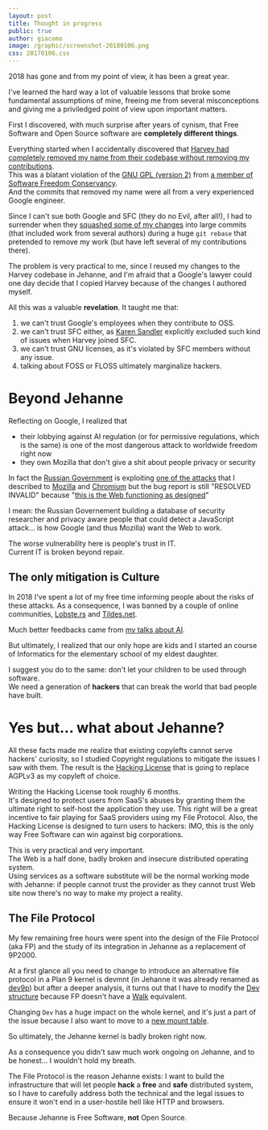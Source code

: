 ```yaml
---
layout: post
title: Thought in progress
public: true
author: giacomo
image: /graphic/screenshot-20180106.png
css: 20170106.css
---
```

2018 has gone and from my point of view, it has been a great year.

I've learned the hard way a lot of valuable lessons that broke some
fundamental assumptions of mine, freeing me from several misconceptions and
giving me a priviledged point of view upon important matters.

First I discovered, with much surprise after years of cynism, that
Free Software and Open Source software are **completely different things**.

Everything started when I accidentally discovered that 
[Harvey had completely removed my name from their codebase without removing my contributions](https://medium.com/@giacomo_59737/what-i-wish-i-knew-before-contributing-to-open-source-dd63acd20696).  
This was a blatant violation of the
[GNU GPL (version 2)](http://www.gnu.org/licenses/gpl-2.0.html)
from [a member of Software Freedom Conservancy](https://sfconservancy.org/).  
And the commits that removed my name were all from a very experienced Google engineer.

Since I can't sue both Google and SFC (they do no Evil, after all!), I had
to surrender when they [squashed some of my changes](https://github.com/Harvey-OS/harvey/issues/698#issuecomment-365110085) 
into large commits (that included work from several authors) during a
huge `git rebase` that pretended to remove my work (but have left several
of my contributions there).

The problem is very practical to me, since I reused my changes to the Harvey
codebase in Jehanne, and I'm afraid that a Google's lawyer could one day decide
that I copied Harvey because of the changes I authored myself.

All this was a valuable **revelation**. It taught me that:

1. we can't trust Google's employees when they contribute to OSS.
2. we can't trust SFC either, as [Karen Sandler](http://punkrocklawyer.com/)
   explicitly excluded such kind of issues when Harvey joined SFC.
3. we can't trust GNU licenses, as it's violated by SFC members without any issue.
4. talking about FOSS or FLOSS ultimately marginalize hackers.

# Beyond Jehanne

Reflecting on Google, I realized that 

- their lobbying against AI regulation (or for permissive regulations, 
  which is the same) is one of the most dangerous attack to worldwide
  freedom right now
- they own Mozilla that don't give a shit about people privacy or security

In fact the [Russian Government](https://bugzilla.mozilla.org/show_bug.cgi?id=1487081#c16)
is exploiting [one of the attacks](https://dev.to/shamar/the-meltdown-of-the-web-4p1m)
that I described to [Mozilla](https://bugzilla.mozilla.org/show_bug.cgi?id=1487081)
and [Chromium](https://bugs.chromium.org/p/chromium/issues/detail?id=879381)
but the bug report is still "RESOLVED INVALID" because
"[this is the Web functioning as designed](https://bugzilla.mozilla.org/show_bug.cgi?id=1487081#c10)"

I mean: the Russian Governement building a database of security researcher
and privacy aware people that could detect a JavaScript attack... is how
Google (and thus Mozilla) want the Web to work. 

The worse vulnerability here is people's trust in IT.  
Current IT is broken beyond repair.

## The only mitigation is Culture

In 2018 I've spent a lot of my free time informing people about the risks of
these attacks. As a consequence, I was banned by a couple of online communities,
[Lobste.rs](https://dev.to/shamar/i-have-been-banned-from-lobsters-ask-me-anything-5041) and
[Tildes.net](http://www.tesio.it/cache/2018/TildesNET_Undetectable-Remote-Arbitrary-Code-Execution-Attacks-through-JavaScript-and-HTTP-headers-trickery.html).

Much better feedbacks came from [my talks about AI](http://www.tesio.it/talks/).

But ultimately, I realized that our only hope are kids and I started an
course of Informatics for the elementary school of my eldest daughter.

I suggest you do to the same: don't let your children to be used through software.  
We need a generation of **hackers** that can break the world that bad people have built.

# Yes but... what about Jehanne?

All these facts made me realize that existing copylefts cannot serve
hackers' curiosity, so I studied Copyright regulations to mitigate
the issues I saw with them. The result is the [Hacking License](http://www.tesio.it/documents/HACK.txt)
that is going to replace AGPLv3 as my copyleft of choice.

Writing the Hacking License took roughly 6 months.  
It's designed to protect users from SaaS's abuses by granting them the
ultimate right to self-host the application they use. This right will be
a great incentive to fair playing for SaaS providers using my File Protocol.
Also, the Hacking License is designed to turn users to hackers: IMO, this is
the only way Free Software can win against big corporations.

This is very practical and very important.  
The Web is a half done, badly broken and insecure distributed operating system.  
Using services as a software substitute will be the normal working mode with
Jehanne: if people cannot trust the provider as they cannot trust Web site now
there's no way to make my project a reality.

## The File Protocol

My few remaining free hours were spent into the design of the File
Protocol (aka FP) and the study of its integration in Jehanne as a
replacement of 9P2000.

At a first glance all you need to change to introduce an alternative file
protocol in a Plan 9 kernel is devmnt (in Jehanne it was already renamed as
[dev9p](https://github.com/JehanneOS/jehanne/blob/93111d7b0ea5b2b1582af1a576ccace7e1fcb9a3/sys/src/kern/port/dev9p.c))
but after a deeper analysis, it turns out that I have to modify the 
[Dev structure](https://github.com/JehanneOS/jehanne/blob/93111d7b0ea5b2b1582af1a576ccace7e1fcb9a3/sys/src/kern/port/portdat.h#L197)
because FP doesn't have a [Walk](http://man.cat-v.org/9front/5/walk) equivalent.

Changing `Dev` has a huge impact on the whole kernel, and it's just a part
of the issue because I also want to move to a [new mount table](http://lsub.org/export/9pix.pdf).

So ultimately, the Jehanne kernel is badly broken right now.

As a consequence you didn't saw much work ongoing on Jehanne, and to be honest... 
I wouldn't hold my breath.

The File Protocol is the reason Jehanne exists: I want to build the
infrastructure that will let people **hack** a **free** and **safe**
distributed system, so I have to carefully address both the technical and
the legal issues to ensure it won't end in a user-hostile hell like HTTP
and browsers.

Because Jehanne is Free Software, **not** Open Source.
